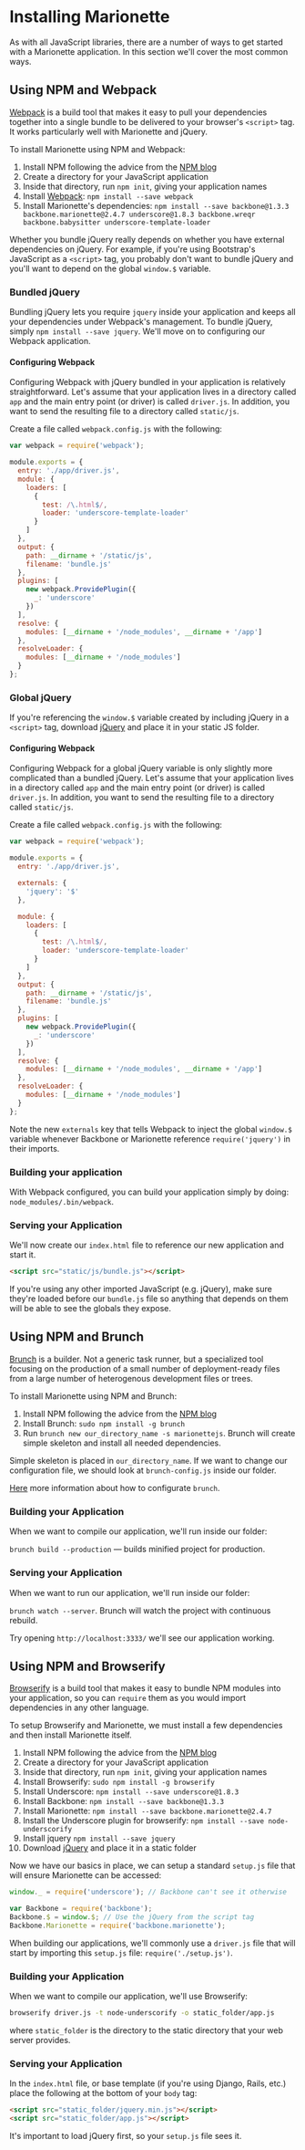 # Installing Marionette

As with all JavaScript libraries, there are a number of ways to get started with
a Marionette application. In this section we'll cover the most common ways.


## Using NPM and Webpack

[Webpack][webpack] is a build tool that makes it easy to pull your dependencies
together into a single bundle to be delivered to your browser's `<script>` tag.
It works particularly well with Marionette and jQuery.

To install Marionette using NPM and Webpack:

  1. Install NPM following the advice from the [NPM blog][install-npm]
  2. Create a directory for your JavaScript application
  3. Inside that directory, run `npm init`, giving your application names
  4. Install [Webpack][webpack]: `npm install --save webpack`
  5. Install Marionette's dependencies:
    `npm install --save backbone@1.3.3 backbone.marionette@2.4.7 underscore@1.8.3
    backbone.wreqr backbone.babysitter underscore-template-loader`

Whether you bundle jQuery really depends on whether you have external
dependencies on jQuery. For example, if you're using Bootstrap's JavaScript as a
`<script>` tag, you probably don't want to bundle jQuery and you'll want to
depend on the global `window.$` variable.


### Bundled jQuery

Bundling jQuery lets you require `jquery` inside your application and keeps all
your dependencies under Webpack's management. To bundle jQuery, simply
`npm install --save jquery`. We'll move on to configuring our Webpack
application.


#### Configuring Webpack

Configuring Webpack with jQuery bundled in your application is relatively
straightforward. Let's assume that your application lives in a directory called
`app` and the main entry point (or driver) is called `driver.js`. In addition,
you want to send the resulting file to a directory called `static/js`.

Create a file called `webpack.config.js` with the following:

```javascript
var webpack = require('webpack');

module.exports = {
  entry: './app/driver.js',
  module: {
    loaders: [
      {
        test: /\.html$/,
        loader: 'underscore-template-loader'
      }
    ]
  },
  output: {
    path: __dirname + '/static/js',
    filename: 'bundle.js'
  },
  plugins: [
    new webpack.ProvidePlugin({
      _: 'underscore'
    })
  ],
  resolve: {
    modules: [__dirname + '/node_modules', __dirname + '/app']
  },
  resolveLoader: {
    modules: [__dirname + '/node_modules']
  }
};
```


### Global jQuery

If you're referencing the `window.$` variable created by including jQuery in a
`<script>` tag, download [jQuery][jquery] and place it in your static JS folder.


#### Configuring Webpack

Configuring Webpack for a global jQuery variable is only slightly more
complicated than a bundled jQuery. Let's assume that your application lives in a
directory called `app` and the main entry point (or driver) is called
`driver.js`. In addition, you want to send the resulting file to a directory
called `static/js`.

Create a file called `webpack.config.js` with the following:


```javascript
var webpack = require('webpack');

module.exports = {
  entry: './app/driver.js',

  externals: {
    'jquery': '$'
  },

  module: {
    loaders: [
      {
        test: /\.html$/,
        loader: 'underscore-template-loader'
      }
    ]
  },
  output: {
    path: __dirname + '/static/js',
    filename: 'bundle.js'
  },
  plugins: [
    new webpack.ProvidePlugin({
      _: 'underscore'
    })
  ],
  resolve: {
    modules: [__dirname + '/node_modules', __dirname + '/app']
  },
  resolveLoader: {
    modules: [__dirname + '/node_modules']
  }
};
```

Note the new `externals` key that tells Webpack to inject the global `window.$`
variable whenever Backbone or Marionette reference `require('jquery')` in their
imports.


### Building your application

With Webpack configured, you can build your application simply by doing:
`node_modules/.bin/webpack`.


### Serving your Application

We'll now create our `index.html` file to reference our new application and
start it.

```html
<script src="static/js/bundle.js"></script>
```

If you're using any other imported JavaScript (e.g. jQuery), make sure they're
loaded before our `bundle.js` file so anything that depends on them will be able
to see the globals they expose.


## Using NPM and Brunch

[Brunch][brunch] is a builder. Not a generic task runner, but a specialized tool
focusing on the production of a small number of deployment-ready files
from a large number of heterogenous development files or trees.

To install Marionette using NPM and Brunch:

  1. Install NPM following the advice from the [NPM blog][install-npm]
  2. Install Brunch: `sudo npm install -g brunch`
  3. Run `brunch new our_directory_name -s marionettejs`. Brunch will create simple skeleton
and install all needed dependencies.

Simple skeleton is placed in `our_directory_name`.
If we want to change our configuration file, we should look at `brunch-config.js`
inside our folder.

[Here](https://github.com/brunch/brunch/blob/master/docs/config.md)
more information about how to configurate `brunch`.

### Building your Application

When we want to compile our application, we'll run inside our folder:

`brunch build --production` — builds minified project for production.

### Serving your Application

When we want to run our application, we'll run inside our folder:

`brunch watch --server`. Brunch will watch the project with continuous rebuild.

Try opening `http://localhost:3333/` we'll see our application working.


## Using NPM and Browserify

[Browserify][browserify] is a build tool that makes it easy to bundle NPM
modules into your application, so you can `require` them as you would import
dependencies in any other language.

To setup Browserify and Marionette, we must install a few dependencies and then
install Marionette itself.

  1. Install NPM following the advice from the [NPM blog][install-npm]
  2. Create a directory for your JavaScript application
  3. Inside that directory, run `npm init`, giving your application names
  4. Install Browserify: `sudo npm install -g browserify`
  5. Install Underscore: `npm install --save underscore@1.8.3`
  6. Install Backbone: `npm install --save backbone@1.3.3`
  7. Install Marionette: `npm install --save backbone.marionette@2.4.7`
  8. Install the Underscore plugin for browserify:
    `npm install --save node-underscorify`
  9. Install jquery `npm install --save jquery`
  10. Download [jQuery][jquery] and place it in a static folder

Now we have our basics in place, we can setup a standard `setup.js` file that
will ensure Marionette can be accessed:

```javascript
window._ = require('underscore'); // Backbone can't see it otherwise

var Backbone = require('backbone');
Backbone.$ = window.$; // Use the jQuery from the script tag
Backbone.Marionette = require('backbone.marionette');
```

When building our applications, we'll commonly use a `driver.js` file that will
start by importing this `setup.js` file: `require('./setup.js')`.


### Building your Application

When we want to compile our application, we'll use Browserify:

```bash
browserify driver.js -t node-underscorify -o static_folder/app.js
```

where `static_folder` is the directory to the static directory that your web
server provides.


### Serving your Application

In the `index.html` file, or base template (if you're using Django, Rails,
etc.) place the following at the bottom of your `body` tag:

```html
<script src="static_folder/jquery.min.js"></script>
<script src="static_folder/app.js"></script>
```

It's important to load jQuery first, so your `setup.js` file sees it.

[install-npm]: http://blog.npmjs.org/post/85484771375/how-to-install-npm
[jquery]: https://jquery.org/
[browserify]: http://browserify.org/
[webpack]: https://webpack.github.io/
[brunch]: http://brunch.io/
